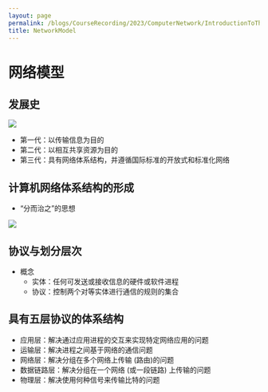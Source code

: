 ```yaml
---
layout: page
permalink: /blogs/CourseRecording/2023/ComputerNetwork/IntroductionToTheCourse/NetworkModel/index.html
title: NetworkModel
---
```


# 网络模型

## 发展史

<img src="https://CRYoushiwo.github.io/images/blogs/CoursesRecording/ComputerNetwork/IntroductionToTheCourse/Chapter2/Untitled.png" class="blog-image" >

- 第一代：以传输信息为目的
- 第二代：以相互共享资源为目的
- 第三代：具有网络体系结构，并遵循国际标准的开放式和标准化网络

## 计算机网络体系结构的形成

- “分而治之”的思想

<img src="https://CRYoushiwo.github.io/images/blogs/CoursesRecording/ComputerNetwork/IntroductionToTheCourse/Chapter2/Untitled%201.png" class="blog-image" > 

## 协议与划分层次

- 概念
    - 实体：任何可发送或接收信息的硬件或软件进程
    - 协议：控制两个对等实体进行通信的规则的集合

## 具有五层协议的体系结构

- 应用层：解决通过应用进程的交互来实现特定网络应用的问题
- 运输层：解决进程之间基于网络的通信问题
- 网络层：解决分组在多个网络上传输 (路由)的问题
- 数据链路层：解决分组在一个网络 (或一段链路) 上传输的问题
- 物理层：解决使用何种信号来传输比特的问题